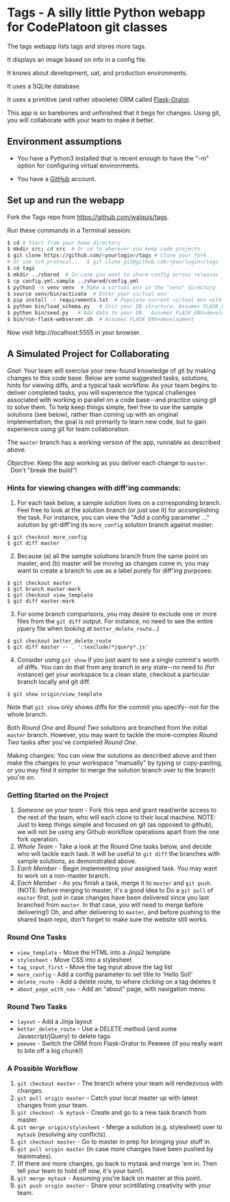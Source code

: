 # Tags - A silly little Python webapp for CodePlatoon git classes

The tags webapp lists tags and stores more tags.

It displays an image based on info in a config file.

It knows about development, uat, and production environments.

It uses a SQLite database.

It uses a primitive (and rather obsolete) ORM called [Flask-Orator](https://github.com/sdispater/flask-orator).

This app is so barebones and unfinished that it begs for changes.  Using git, you will collaborate with your team to make it better.

## Environment assumptions

- You have a Python3 installed that is recent enough to have the "-m" option for configuring virtual environments.

- You have a [GitHub](https://github.com) account.

## Set up and run the webapp

Fork the Tags repo from https://github.com/walquis/tags.

Run these commands in a Terminal session:
```bash
$ cd # Start from your home directory
$ mkdir src; cd src  # Or cd to wherever you keep code projects
$ git clone https://github.com/<yourlogin>/tags # Clone your fork
# Or use ssh protocol...  $ git clone git@github.com:<yourlogin>/tags
$ cd tags
$ mkdir ../shared  # In case you want to share config across releases
$ cp config.yml.sample ../shared/config.yml
$ python3 -m venv venv  # Make a virtual env in the "venv" directory
$ source venv/bin/activate  # Enter your virtual env
$ pip install -r requirements.txt  # Populate current virtual env with packages
$ python bin/load_schema.py   # Init your DB structure. Assumes FLASK_ENV=development
$ python bin/seed.py   # Add data to your DB.  Assumes FLASK_ENV=development
$ bin/run-flask-webserver.sh  # Assumes FLASK_ENV=development
```
Now visit http://localhost:5555 in your browser.

## A Simulated Project for Collaborating

*Goal*: Your team will exercise your new-found knowledge of git by making changes to this code base.  Below are some suggested tasks, solutions, hints for viewing diffs, and a typical task workflow.  As your team begins to deliver completed tasks, you will experience the typical challenges associated with working in parallel on a code base--and practice using git to solve them.  To help keep things simple, feel free to use the sample solutions (see below), rather than coming up with an original implementation; the goal is not primarily to learn new code, but to gain experience using git for team collaboration.

The ```master``` branch has a working version of the app, runnable as described above.

*Objective*: Keep the app working as you deliver each change to ```master```. &nbsp;&nbsp;Don't "break the build"!

### Hints for viewing changes with diff'ing commands:
1. For each task below, a sample solution lives on a corresponding branch.  Feel free to look at the solution branch (or just use it) for accomplishing the task.  For instance, you can view the "Add a config parameter ..." solution by git-diff'ing its ```more_config``` solution branch against master:
```
$ git checkout more_config
$ git diff master
```
2. Because (a) all the sample solutions branch from the same point on master, and (b) master will be moving as changes come in, you may want to create a branch to use as a label purely for diff'ing purposes:
```
$ git checkout master
$ git branch master-mark
$ git checkout view_template
$ git diff master-mark
```
3. For some branch comparisons, you may desire to exclude one or more files from the ```git diff``` output. For instance, no need to see the entire jquery file when looking at ```better_delete_route```...)
```
$ git checkout better_delete_route
$ git diff master -- . ':(exclude)*jquery*.js'
```
4. Consider using ```git show``` if you just want to see a single commit's worth of diffs.  You can do that from any branch in any state--no need to (for instance) get your workspace to a clean state, checkout a particular branch locally and git diff.
```
$ git show origin/view_template
```
Note that ```git show``` only shows diffs for the commit you specify--not for the whole branch.

Both *Round One* and *Round Two* solutions are branched from the initial ```master``` branch.  However, you may want to tackle the more-complex *Round Two* tasks after you've completed *Round One*.

Making changes:  You can view the solutions as described above and then make the changes to your workspace "manually" by typing or copy-pasting, or you may find it simpler to merge the solution branch over to the branch you're on.


### Getting Started on the Project

1. *Someone on your team* - Fork this repo and grant read/write access to the rest of the team, who will each clone to their local machine.  NOTE: Just to keep things simple and focused on git (as opposed to github), we will not be using any Github workflow operations apart from the one fork operation.
1. *Whole Team* - Take a look at the Round One tasks below, and decide who will tackle each task.  It will be useful to ```git diff``` the branches with sample solutions, as demonstrated above.
1. *Each Member* - Begin implementing your assigned task.  You may want to work on a non-master branch.
1. *Each Member* - As you finish a task, merge it to ```master``` and ```git push```.  (NOTE: Before merging to master, it's a good idea to Do a ```git pull``` of ```master``` first, just in case changes have been delivered since you last branched from ```master```. In that case, you will need to merge before delivering!)  Oh, and after delivering to ```master```, and before pushing to the shared team repo, don't forget to make sure the website still works.

### Round One Tasks
- ```view_template``` - Move the HTML into a Jinja2 template
- ```stylesheet``` - Move CSS into a stylesheet
- ```tag_input_first``` - Move the tag input above the tag list
- ```more_config``` - Add a config parameter to set title to 'Hello Sol!'
- ```delete_route``` - Add a delete route, to where clicking on a tag deletes it
- ```about_page_with_nav``` - Add an "about" page, with navigation menu

### Round Two Tasks
- ```layout``` - Add a Jinja layout
- ```better_delete_route``` - Use a DELETE method (and some Javascript/jQuery) to delete tags
- ```peewee``` - Switch the ORM from Flask-Orator to Peewee (if you really want to bite off a big chunk!)

### A Possible Workflow
1. ```git checkout master``` - The branch where your team will rendezvous with changes.
1. ```git pull origin master``` - Catch your local master up with latest changes from your team.
1. ```git checkout -b mytask``` - Create and go to a new task branch from master.
1. ```git merge origin/stylesheet``` - Merge a solution (e.g. stylesheet) over to ```mytask``` (resolving any conflicts).
1. ```git checkout master``` - Go to master in prep for bringing your stuff in.
1. ```git pull origin master``` (in case more changes have been pushed by teammates).
1. (If there *are* more changes, go back to mytask and merge 'em in.  Then tell your team to hold off now, it's your turn!).
1. ```git merge mytask``` - Assuming you're back on master at this point.
1. ```git push origin master``` - Share your scintillating creativity with your team.
